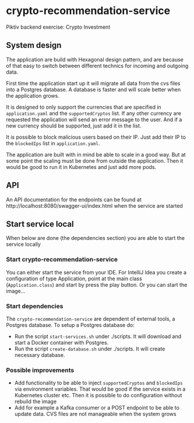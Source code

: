 # crypto-recommendation-service
Piktiv backend exercise: Crypto Investment

## System design
The application are build with Hexagonal design pattern, and are because of that easy to switch between different
technics for incoming and outgoing data.

First time the application start up it will migrate all data from the cvs files into a Postgres database.
A database is faster and will scale better when the application grows.

It is designed to only support the currencies that are specified in `application.yaml` and the `supportedCryptos` 
list. If any other currency are requested the application will send an error message to the user. And if a new 
currency should be supported, just add it in the list.

It is possible to block malicious users based on their IP. Just add their IP to the `blockedIps` 
list in `application.yaml`.

The application are built with in mind be able to scale in a good way. But at some point the scaling must
be done from outside the application. Then it would be good to run it in Kubernetes and just add more pods.


## API
An API documentation for the endpoints can be found at http://localhost:8080/swagger-ui/index.html when the service are started

## Start service local

When below are done (the dependencies section) you are able to start the service locally

### Start crypto-recommendation-service
You can either start the service from your IDE. For IntelliJ Idea you create a configuration of 
type Application, point at the main class (`Application.class`) and start by press the play button.
Or you can start the image...

### Start dependencies
The `crypto-recommendation-service` are dependent of external tools, a Postgres database. To setup a Postgres database do:
* Run the script `start-services.sh` under ./scripts. It will download and start a Docker container with Postgres.
* Run the script `create-database.sh` under ./scripts. It will create necessary database.

### Possible improvements
* Add functionality to be able to inject `supportedCryptos` and `blockedIps` via environment variables. That 
would be good if the service exists in a Kubernetes cluster etc. Then it is possible to do configuration without 
rebuild the image
* Add for example a Kafka consumer or a POST endpoint to be able to update data. CVS files are not manageable
when the system grows